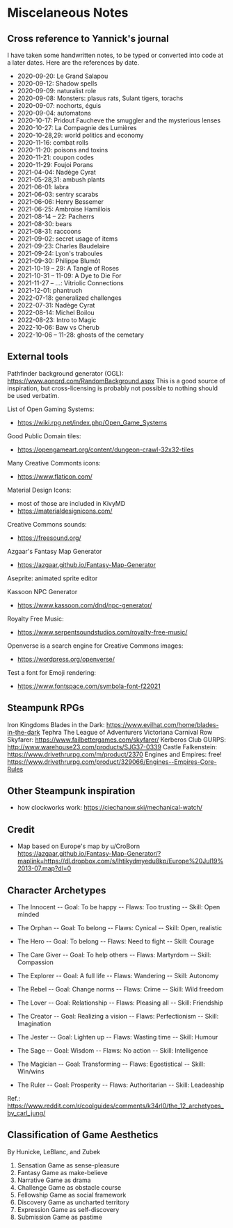 
Miscelaneous Notes
==================

## Cross reference to Yannick's journal
I have taken some handwritten notes, to be typed or converted into code at a later dates.  Here are the references by date.

* 2020-09-20: Le Grand Salapou
* 2020-09-12: Shadow spells
* 2020-09-09: naturalist role
* 2020-09-08: Monsters: plasus rats, Sulant tigers, torachs
* 2020-09-07: nochorts, éguis
* 2020-09-04: automatons
* 2020-10-17: Pridout Faucheve the smuggler and the mysterious lenses
* 2020-10-27: La Compagnie des Lumières
* 2020-10-28,29: world politics and economy
* 2020-11-16: combat rolls
* 2020-11-20: poisons and toxins
* 2020-11-21: coupon codes
* 2020-11-29: Foujoi Porans
* 2021-04-04: Nadège Cyrat
* 2021-05-28,31: ambush plants
* 2021-06-01: labra
* 2021-06-03: sentry scarabs
* 2021-06-06: Henry Bessemer
* 2021-06-25: Ambroise Hamillois
* 2021-08-14 – 22: Pacherrs 
* 2021-08-30: bears
* 2021-08-31: raccoons
* 2021-09-02: secret usage of items
* 2021-09-23: Charles Baudelaire
* 2021-09-24: Lyon's traboules
* 2021-09-30: Philippe Blumôt
* 2021-10-19 – 29: A Tangle of Roses
* 2021-10-31 – 11-09: A Dye to Die For
* 2021-11-27 – ...: Vitriolic Connections
* 2021-12-01: phantruch
* 2022-07-18: generalized challenges
* 2022-07-31: Nadège Cyrat
* 2022-08-14: Michel Boilou
* 2022-08-23: Intro to Magic
* 2022-10-06: Baw vs Cherub
* 2022-10-06 – 11-28: ghosts of the cemetary

## External tools
Pathfinder background generator (OGL):
https://www.aonprd.com/RandomBackground.aspx
This is a good source of inspiration, but cross-licensing is probably not possible to nothing should be used verbatim.

List of Open Gaming Systems:
* https://wiki.rpg.net/index.php/Open_Game_Systems

Good Public Domain tiles:
* https://opengameart.org/content/dungeon-crawl-32x32-tiles

Many Creative Commonts icons:
* https://www.flaticon.com/

Material Design Icons:
* most of those are included in KivyMD
* https://materialdesignicons.com/

Creative Commons sounds:
* https://freesound.org/

Azgaar's Fantasy Map Generator
* https://azgaar.github.io/Fantasy-Map-Generator

Aseprite: animated sprite editor

Kassoon NPC Generator
* https://www.kassoon.com/dnd/npc-generator/

Royalty Free Music:
* https://www.serpentsoundstudios.com/royalty-free-music/

Openverse is a search engine for Creative Commons images:
* https://wordpress.org/openverse/

Test a font for Emoji rendering:
* https://www.fontspace.com/symbola-font-f22021

## Steampunk RPGs
Iron Kingdoms
Blades in the Dark: https://www.evilhat.com/home/blades-in-the-dark
Tephra
The League of Adventurers
Victoriana
Carnival Row
Skyfarer: https://www.failbettergames.com/skyfarer/
Kerberos Club
GURPS: http://www.warehouse23.com/products/SJG37-0339
Castle Falkenstein: https://www.drivethrurpg.com/m/product/2370
Engines and Empires: free! https://www.drivethrurpg.com/product/329066/Engines--Empires-Core-Rules


## Other Steampunk inspiration
* how clockworks work: https://ciechanow.ski/mechanical-watch/

## Credit
* Map based on Europe's map by u/CroBorn
https://azgaar.github.io/Fantasy-Map-Generator/?maplink=https://dl.dropbox.com/s/lhtikydmyedu8kp/Europe%20Jul19%2013-07.map?dl=0

## Character Archetypes
* The Innocent
-- Goal: To be happy
-- Flaws: Too trusting
-- Skill: Open minded

* The Orphan
-- Goal: To belong
-- Flaws: Cynical
-- Skill: Open, realistic

* The Hero
-- Goal: To belong
-- Flaws: Need to fight
-- Skill: Courage

* The Care Giver
-- Goal: To help others
-- Flaws: Martyrdom
-- Skill: Compassion

* The Explorer
-- Goal: A full life
-- Flaws: Wandering
-- Skill: Autonomy

* The Rebel
-- Goal: Change norms
-- Flaws: Crime
-- Skill: Wild freedom

* The Lover
-- Goal: Relationship
-- Flaws: Pleasing all
-- Skill: Friendship

* The Creator
-- Goal: Realizing a vision
-- Flaws: Perfectionism
-- Skill: Imagination

* The Jester
-- Goal: Lighten up
-- Flaws: Wasting time
-- Skill: Humour

* The Sage
-- Goal: Wisdom
-- Flaws: No action
-- Skill: Intelligence

* The Magician
-- Goal: Transforming
-- Flaws: Egostistical
-- Skill: Win/wins

* The Ruler
-- Goal: Prosperity
-- Flaws: Authoritarian
-- Skill: Leadeaship


Ref.: https://www.reddit.com/r/coolguides/comments/k34rl0/the_12_archetypes_by_carl_jung/


## Classification of Game Aesthetics
By Hunicke, LeBlanc, and Zubek

1. Sensation
Game as sense-pleasure
2. Fantasy
Game as make-believe
3. Narrative
Game as drama
4. Challenge
Game as obstacle course
5. Fellowship
Game as social framework
6. Discovery
Game as uncharted territory
7. Expression
Game as self-discovery
8. Submission
Game as pastime
